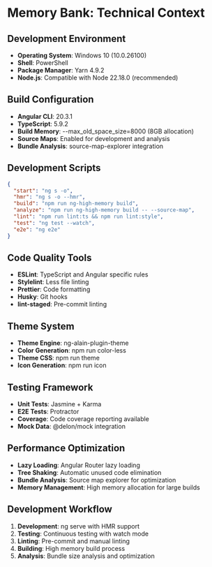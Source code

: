 # Memory Bank: Technical Context

## Development Environment
- **Operating System**: Windows 10 (10.0.26100)
- **Shell**: PowerShell
- **Package Manager**: Yarn 4.9.2
- **Node.js**: Compatible with Node 22.18.0 (recommended)

## Build Configuration
- **Angular CLI**: 20.3.1
- **TypeScript**: 5.9.2
- **Build Memory**: --max_old_space_size=8000 (8GB allocation)
- **Source Maps**: Enabled for development and analysis
- **Bundle Analysis**: source-map-explorer integration

## Development Scripts
```json
{
  "start": "ng s -o",
  "hmr": "ng s -o --hmr",
  "build": "npm run ng-high-memory build",
  "analyze": "npm run ng-high-memory build -- --source-map",
  "lint": "npm run lint:ts && npm run lint:style",
  "test": "ng test --watch",
  "e2e": "ng e2e"
}
```

## Code Quality Tools
- **ESLint**: TypeScript and Angular specific rules
- **Stylelint**: Less file linting
- **Prettier**: Code formatting
- **Husky**: Git hooks
- **lint-staged**: Pre-commit linting

## Theme System
- **Theme Engine**: ng-alain-plugin-theme
- **Color Generation**: npm run color-less
- **Theme CSS**: npm run theme
- **Icon Generation**: npm run icon

## Testing Framework
- **Unit Tests**: Jasmine + Karma
- **E2E Tests**: Protractor
- **Coverage**: Code coverage reporting available
- **Mock Data**: @delon/mock integration

## Performance Optimization
- **Lazy Loading**: Angular Router lazy loading
- **Tree Shaking**: Automatic unused code elimination
- **Bundle Analysis**: Source map explorer for optimization
- **Memory Management**: High memory allocation for large builds

## Development Workflow
1. **Development**: ng serve with HMR support
2. **Testing**: Continuous testing with watch mode
3. **Linting**: Pre-commit and manual linting
4. **Building**: High memory build process
5. **Analysis**: Bundle size analysis and optimization
